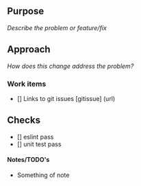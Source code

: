 ## Purpose
_Describe the problem or feature/fix_

## Approach
_How does this change address the problem?_

### Work items
- [] Links to git issues [gitissue] (url)

## Checks
- [] eslint pass
- [] unit test pass

#### Notes/TODO's
- Something of note
